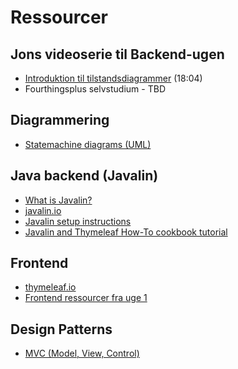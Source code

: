 # Ressourcer

## Jons videoserie til Backend-ugen

- [Introduktion til tilstandsdiagrammer</a>](https://cphbusiness.cloud.panopto.eu/Panopto/Pages/Viewer.aspx?id=f0102497-7c37-4c44-9bda-b08d00c83e40) (18:04)
- Fourthingsplus selvstudium - TBD

## Diagrammering

- [Statemachine diagrams (UML)](./statemachinediagram.md)

## Java backend (Javalin)

- [What is Javalin?](./javalin/what_is_javalin.md)
- [javalin.io](https://javalin.io/)
- [Javalin setup instructions](./javalin/setup.md)
- [Javalin and Thymeleaf How-To cookbook tutorial](./javalin/javalin_how_to.md)

## Frontend

- [thymeleaf.io](https://www.thymeleaf.org/)
- [Frontend ressourcer fra uge 1](../frontend/resources.md)

## Design Patterns

- [MVC (Model, View, Control)](../../toolbox/designpatterns/mvc.md)
